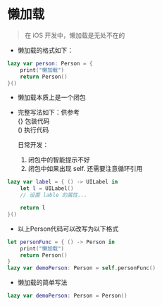 # 懒加载

> 在 iOS 开发中，懒加载是无处不在的

* 懒加载的格式如下：

```swift
lazy var person: Person = {
    print("懒加载")
    return Person()
}()
```

* 懒加载本质上是一个闭包
* 完整写法如下：供参考  
    {} 包装代码  
    \(\) 执行代码

  日常开发：  
    1. 闭包中的智能提示不好  
    2. 闭包中如果出现 self. 还需要注意循环引用

```swift
lazy var label = { () -> UILabel in   
    let l = UILabel()
    // 设置 lable 的属性...

    return l
}()
```

* 以上Person代码可以改写为以下格式

```swift
let personFunc = { () -> Person in
    print("懒加载")
    return Person()
}
lazy var demoPerson: Person = self.personFunc()
```

* 懒加载的简单写法

```swift
lazy var demoPerson: Person = Person()
```




